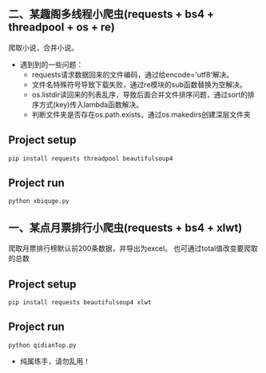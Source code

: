## 二、某趣阁多线程小爬虫(requests + bs4 + threadpool + os + re)

爬取小说，合并小说。

- 遇到到的一些问题：
  - requests请求数据回来的文件编码，通过给encode='utf8'解决。
  - 文件名特殊符号导致下载失败，通过re模块的sub函数替换为空解决。
  - os.listdir读回来的列表乱序，导致后面合并文件排序问题，通过sort的排序方式(key)传入lambda函数解决。
  - 判断文件夹是否存在os.path.exists，通过os.makedirs创建深层文件夹

## Project setup
```
pip install requests threadpool beautifulsoup4
```

## Project run
```
python xbiquge.py
```

## 一、某点月票排行小爬虫(requests + bs4 + xlwt)

爬取月票排行榜默认前200条数据，并导出为excel。
也可通过total值改变要爬取的总数

## Project setup
```
pip install requests beautifulsoup4 xlwt
```

## Project run
```
python qidianTop.py
```

- 纯属练手，请勿乱用！